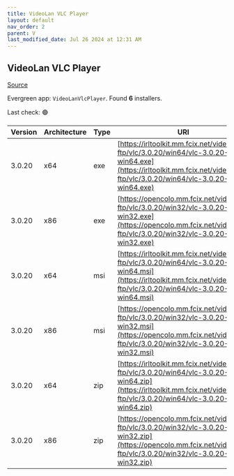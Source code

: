 ```yaml
---
title: VideoLan VLC Player 
layout: default
nav_order: 2
parent: V
last_modified_date: Jul 26 2024 at 12:31 AM
---
```


## VideoLan VLC Player 

[Source](https://www.videolan.org/vlc/)

Evergreen app: `VideoLanVlcPlayer`. Found **6** installers.

Last check: 🟢

| Version | Architecture | Type | URI                                                                                                                                                                    |
| ------- | ------------ | ---- | ---------------------------------------------------------------------------------------------------------------------------------------------------------------------- |
| 3.0.20  | x64          | exe  | [https://irltoolkit.mm.fcix.net/videolan-ftp/vlc/3.0.20/win64/vlc-3.0.20-win64.exe](https://irltoolkit.mm.fcix.net/videolan-ftp/vlc/3.0.20/win64/vlc-3.0.20-win64.exe) |
| 3.0.20  | x86          | exe  | [https://opencolo.mm.fcix.net/videolan-ftp/vlc/3.0.20/win32/vlc-3.0.20-win32.exe](https://opencolo.mm.fcix.net/videolan-ftp/vlc/3.0.20/win32/vlc-3.0.20-win32.exe)     |
| 3.0.20  | x64          | msi  | [https://irltoolkit.mm.fcix.net/videolan-ftp/vlc/3.0.20/win64/vlc-3.0.20-win64.msi](https://irltoolkit.mm.fcix.net/videolan-ftp/vlc/3.0.20/win64/vlc-3.0.20-win64.msi) |
| 3.0.20  | x86          | msi  | [https://opencolo.mm.fcix.net/videolan-ftp/vlc/3.0.20/win32/vlc-3.0.20-win32.msi](https://opencolo.mm.fcix.net/videolan-ftp/vlc/3.0.20/win32/vlc-3.0.20-win32.msi)     |
| 3.0.20  | x64          | zip  | [https://irltoolkit.mm.fcix.net/videolan-ftp/vlc/3.0.20/win64/vlc-3.0.20-win64.zip](https://irltoolkit.mm.fcix.net/videolan-ftp/vlc/3.0.20/win64/vlc-3.0.20-win64.zip) |
| 3.0.20  | x86          | zip  | [https://opencolo.mm.fcix.net/videolan-ftp/vlc/3.0.20/win32/vlc-3.0.20-win32.zip](https://opencolo.mm.fcix.net/videolan-ftp/vlc/3.0.20/win32/vlc-3.0.20-win32.zip)     |
